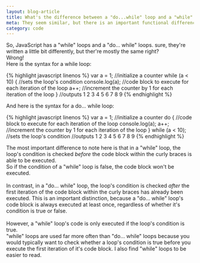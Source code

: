 ```yaml
---
layout: blog-article
title: What's the difference between a "do...while" loop and a "while" loop in JavaScript?
meta: They seem similar, but there is an important functional difference 
category: code
---
```

<p>So, JavaScript has a "while" loops and a "do... while" loops. sure, they're written a little bit differently, but ther're mostly the same right?<br>
Wrong!<br>
Here is the syntax for a while loop:</p>

{% highlight javascript linenos %}
 var a = 1; //initialize a counter
 while (a < 10) { //sets the loop's condition
 	console.log(a); //code block to execute for each iteration of the loop
 	a++; //increment the counter by 1 for each iteration of the loop
 }
 //outputs 1 2 3 4 5 6 7 8 9
 {% endhighlight %}

<p>And here is the syntax for a do... while loop:</p>

{% highlight javascript linenos %}
 var a = 1; //initialize a counter
 do { 
 	//code block to execute for each iteration of the loop
 	console.log(a);
 	a++;  //increment the counter by 1 for each iteration of the loop
 } while (a < 10); //sets the loop's condition
 //outputs 1 2 3 4 5 6 7 8 9
 {% endhighlight %}

<p>The most important difference to note here is that in a "while" loop, the loop's condition is checked <i>before</i> the code block within the curly braces is able to be executed. <br>
So if the condition of a "while" loop is false, the code block won't be executed.
<br><br>
In contrast, in a "do... while" loop, the loop's condition is checked <i>after</i> the first iteration of the code block within the curly braces has already been executed. 
This is an important distinction, because a "do... while" loop's code block is always executed at least once, regardless of whether it's condition is true or false. 
<br><br>
However, a "while" loop's code is only executed if the loop's condition is true. 
<br>
"while" loops are used far more often than "do... while" loops because you would typically want to check whether a loop's condition is true before you execute the first iteration of it's code block. I also find "while" loops to be easier to read.</p>